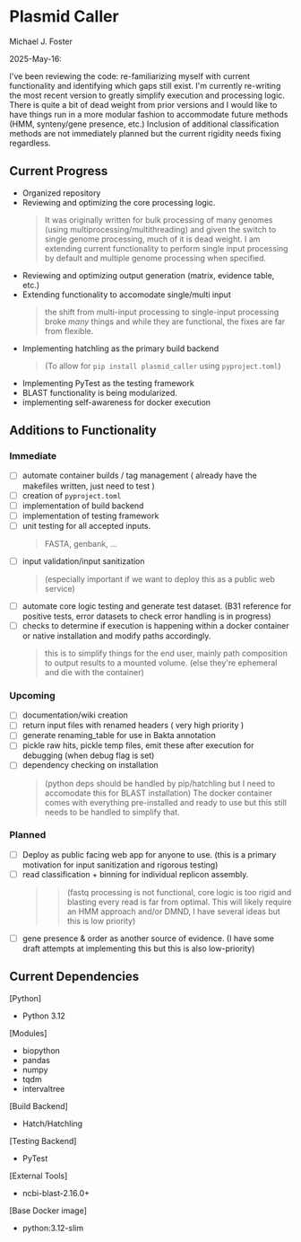 # Plasmid Caller

Michael J. Foster

2025-May-16:

I've been reviewing the code: re-familiarizing myself with current functionality and identifying which gaps still exist.
I'm currently re-writing the most recent version to greatly simplify execution and processing logic. There is quite a bit of dead weight from prior versions and I would like to have things run in a more modular fashion to accommodate future methods (HMM, synteny/gene presence, etc.) Inclusion of additional classification methods are not immediately planned but the current rigidity needs fixing regardless.

## Current Progress

- Organized repository
- Reviewing and optimizing the core processing logic.
    >It was originally written for bulk processing of many genomes (using multiprocessing/multithreading) and given the switch to single genome processing, much of it is dead weight. I am extending current functionality to perform single input processing by default and multiple genome processing when specified.
- Reviewing and optimizing output generation (matrix, evidence table, etc.)
- Extending functionality to accomodate single/multi input
    >the shift from multi-input processing to single-input processing broke *many* things and while they are functional, the fixes are far from flexible.
- Implementing hatchling as the primary build backend
    >(To allow for `pip install plasmid_caller` using `pyproject.toml`)
- Implementing PyTest as the testing framework
- BLAST functionality is being modularized.
- implementing self-awareness for docker execution

## Additions to Functionality

### Immediate

- [ ] automate container builds / tag management ( already have the makefiles written, just need to test )
- [ ] creation of `pyproject.toml`
- [ ] implementation of build backend
- [ ] implementation of testing framework
- [ ] unit testing for all accepted inputs.
    >FASTA, genbank, ...
- [ ] input validation/input sanitization
    >(especially important if we want to deploy this as a public web service)
- [ ] automate core logic testing and generate test dataset. (B31 reference for positive tests, error datasets to check error handling is in progress)
- [ ] checks to determine if execution is happening within a docker container or native installation and modify paths accordingly.
    >this is to simplify things for the end user, mainly path composition to output results to a mounted volume. (else they're ephemeral and die with the container)

### Upcoming

- [ ] documentation/wiki creation
- [ ] return input files with renamed headers ( very high priority )
- [ ] generate renaming_table for use in Bakta annotation
- [ ] pickle raw hits, pickle temp files, emit these after execution for debugging (when debug flag is set)
- [ ] dependency checking on installation
    >(python deps should be handled by pip/hatchling but I need to accomodate this for BLAST installation)
    >The docker container comes with everything pre-installed and ready to use but this still needs to be handled to simplify that.

### Planned

- [ ] Deploy as public facing web app for anyone to use. (this is a primary motivation for input sanitization and rigorous testing)
- [ ] read classification + binning for individual replicon assembly.
    >>(fastq processing is not functional, core logic is too rigid and blasting every read is far from optimal. This will likely require an HMM approach and/or DMND, I have several ideas but this is low priority)
- [ ] gene presence & order as another source of evidence. (I have some draft attempts at implementing this but this is also low-priority)

## Current Dependencies

[Python]
- Python 3.12

[Modules]
- biopython
- pandas
- numpy
- tqdm
- intervaltree

[Build Backend]
- Hatch/Hatchling

[Testing Backend]
- PyTest

[External Tools]
- ncbi-blast-2.16.0+

[Base Docker image]
- python:3.12-slim
